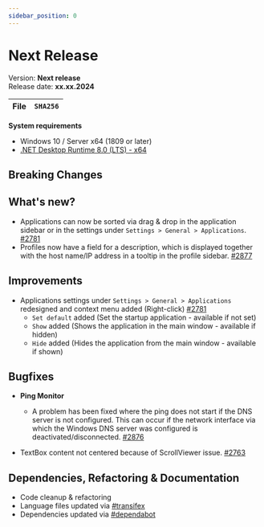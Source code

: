 ```yaml
---
sidebar_position: 0
---
```


# Next Release

Version: **Next release** <br />
Release date: **xx.xx.2024**

| File | `SHA256` |
| ---- | -------- |

**System requirements**

- Windows 10 / Server x64 (1809 or later)
- [.NET Desktop Runtime 8.0 (LTS) - x64](https://dotnet.microsoft.com/en-us/download/dotnet/8.0/runtime)

## Breaking Changes

## What's new?

- Applications can now be sorted via drag & drop in the application sidebar or in the settings under `Settings > General > Applications`. [#2781](https://github.com/BornToBeRoot/NETworkManager/pull/2781)
- Profiles now have a field for a description, which is displayed together with the host name/IP address in a tooltip in the profile sidebar. [#2877](https://github.com/BornToBeRoot/NETworkManager/pull/2877)

## Improvements

- Applications settings under `Settings > General > Applications` redesigned and context menu added (Right-click) [#2781](https://github.com/BornToBeRoot/NETworkManager/pull/2781)
  - `Set default` added (Set the startup application - available if not set)
  - `Show` added (Shows the application in the main window - available if hidden)
  - `Hide` added (Hides the application from the main window - available if shown)

## Bugfixes

- **Ping Monitor**

  - A problem has been fixed where the ping does not start if the DNS server is not configured. This can occur if the network interface via which the Windows DNS server was configured is deactivated/disconnected. [#2876](https://github.com/BornToBeRoot/NETworkManager/pull/2876)

- TextBox content not centered because of ScrollViewer issue. [#2763](https://github.com/BornToBeRoot/NETworkManager/pull/2763)

## Dependencies, Refactoring & Documentation

- Code cleanup & refactoring
- Language files updated via [#transifex](https://github.com/BornToBeRoot/NETworkManager/pulls?q=author%3Aapp%2Ftransifex-integration)
- Dependencies updated via [#dependabot](https://github.com/BornToBeRoot/NETworkManager/pulls?q=author%3Aapp%2Fdependabot)
